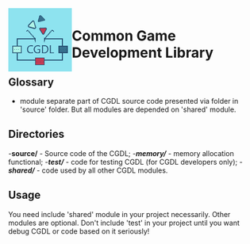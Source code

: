 <img align="left" src="doc/images/logo.png" width="128px"/>
<h1>Common Game Development Library</h1>

## Glossary
 * module separate part of CGDL source code presented via folder in 'source' folder.
 But all modules are depended on 'shared' module.
 
## Directories

 -**source/** - Source code of the CGDL;
 -***memory/*** - memory allocation functional;
 -***test/*** - code for testing CGDL (for CGDL developers only);
 -***shared/*** - code used by all other CGDL modules.

## Usage
You need include 'shared' module in your project necessarily. Other modules are optional.
Don't include 'test' in your project until you want debug CGDL or code based on it seriously!